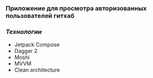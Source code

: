 ### Приложение для просмотра авторизованных пользователей гитхаб

### _Технологии_

- Jetpack Compose
- Dagger 2
- Moshi
- MVVM
- Clean architecture

